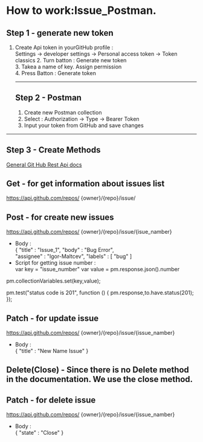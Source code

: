 # How to work:Issue_Postman.
## Step 1 - generate new token
1. Create Api token in yourGitHub profile : <br/>
   Settings -> developer settings -> Personal access token -> Token classics
   2. Turn batton : Generate new token <br/>
   3. Takea a name of key. Assign permission <br/>
   4. Press Batton : Generate token
  
   ---
   ## Step 2 - Postman
   1. Create new Postman collection
   2. Select : Authorization -> Type -> Bearer Token
   3. Input your token from GitHub and save changes
      
  ---
  ## Step 3 - Create Methods
  [General Git Hub Rest Api docs](https://docs.github.com/en/rest/issues/issues?apiVersion=2022-11-28#about-issues)
  ## Get - for get information about issues list <br/>
  https://api.github.com/repos/      {owner}/{repo}/issue/ <br/>
  ## Post - for create new issues  <br/>
  https://api.github.com/repos/      {owner}/{repo}/issue/{isue_namber} <br/>
 - Body :<br/>
  {
    "title" : "Issue_1",
    "body" : "Bug Error",<br/>
    "assignee" : "Igor-Maltcev",
    "labels" : [
        "bug"
        ] <br/>
- Script for getting issue number : <br/>
 var key = "issue_number"
var value = pm.response.json().number

pm.collectionVariables.set(key,value);

pm.test("status code is 201", function () {
    pm.response,to.have.status(201);
}); <br/>
## Patch - for update issue <br/>
  https://api.github.com/repos/      {owner}/{repo}/issue/{issue_namber} <br/>
- Body : <br/>
 {
    "title" : "New Name Issue"
} <br/>
## Delete(Close) - Since there is no Delete method in the documentation. We use the close method. <br/>
## Patch - for delete issue <br/>
 https://api.github.com/repos/      {owner}/{repo}/issue/{issue_namber} <br/>
- Body : <br/>
{
    "state" : "Close"
}


  
  

